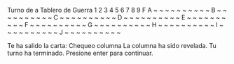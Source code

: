 Turno de a
                                            Tablero de Guerra
                                              1 2 3 4 5 6 7 8 9 F
                                           A  ~ ~ ~ ~ ~ ~ ~ ~ ~ ~
                                           B  ~ ~ ~ ~ ~ ~ ~ ~ ~ ~
                                           C  ~ ~ ~ ~ ~ ~ ~ ~ ~ ~
                                           D  ~ ~ ~ ~ ~ ~ ~ ~ ~ ~
                                           E  ~ ~ ~ ~ ~ ~ ~ ~ ~ ~
                                           F  ~ ~ ~ ~ ~ ~ ~ ~ ~ ~
                                           G  ~ ~ ~ ~ ~ ~ ~ ~ ~ ~
                                           H  ~ ~ ~ ~ ~ ~ ~ ~ ~ ~
                                           I  ~ ~ ~ ~ ~ ~ ~ ~ ~ ~
                                           J  ~ ~ ~ ~ ~ ~ ~ ~ ~ ~

Te ha salido la carta: Chequeo columna
La columna ha sido revelada.
Tu turno ha terminado.
Presione enter para continuar.



